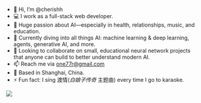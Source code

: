 
- 👋 Hi, I’m @cherishh
- 💻 I work as a full-stack web developer.
- 👀 Huge passion about AI—especially in health, relationships, music, and education.
- 🌱 Currently diving into all things AI: machine learning & deep learning, agents, generative AI, and more.
- 💞️ Looking to collaborate on small, educational neural network projects that anyone can build to better understand modern AI.
- 📫 Reach me via one77r@gmail.com
- 📍 Based in Shanghai, China.
- ⚡ Fun fact: I sing 渡情(*白娘子传奇* 主题曲) every time I go to karaoke.
‎

‎‎‎
<picture>
  <source
    srcset="https://github-readme-stats-one-bice.vercel.app/api?username=cherishh&hide=stars&show_icons=true&icon_color=0366d6&bg_color=ffffff&theme=github_dark&include_all_commits=true&count_private=true&role=OWNER,ORGANIZATION_MEMBER,COLLABORATOR"
    media="(prefers-color-scheme: dark)" />
  <source
    srcset="https://github-readme-stats-one-bice.vercel.app/api?username=cherishh&hide=stars&show_icons=true&icon_color=0366d6&bg_color=ffffff&include_all_commits=true&count_private=true&role=OWNER,ORGANIZATION_MEMBER,COLLABORATOR"
    media="(prefers-color-scheme: light), (prefers-color-scheme: no-preference)" />
  <img src="https://github-readme-stats-one-bice.vercel.app/api?username=cherishh&hide=stars&show_icons=true&icon_color=0366d6&bg_color=ffffff&include_all_commits=true&count_private=true&role=OWNER,ORGANIZATION_MEMBER,COLLABORATOR"
     />
</picture>

<!---
cherishh/cherishh is a ✨ special ✨ repository because its `README.md` (this file) appears on your GitHub profile.
You can click the Preview link to take a look at your changes.
--->
